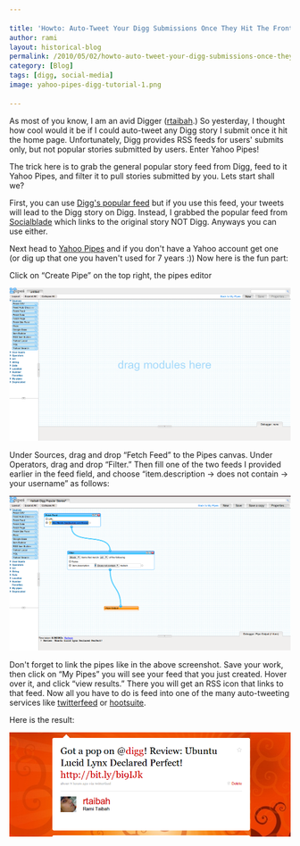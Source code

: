 ```yaml
---

title: 'Howto: Auto-Tweet Your Digg Submissions Once They Hit The Front Page'
author: rami
layout: historical-blog 
permalink: /2010/05/02/howto-auto-tweet-your-digg-submissions-once-they-hit-the-front-page/
category: [Blog]
tags: [digg, social-media]
image: yahoo-pipes-digg-tutorial-1.png

---
```

As most of you know, I am an avid Digger ([rtaibah](http://digg.com/users/rtaibah).) So yesterday, I thought how cool would it be if I could auto-tweet any Digg story I submit once it hit the home page. Unfortunately, Digg provides RSS feeds for users' submits only, but not popular stories submitted by users. Enter Yahoo Pipes!

The trick here is to grab the general popular story feed from Digg, feed to it Yahoo Pipes, and filter it to pull stories submitted by you. Lets start shall we?

First, you can use [Digg's popular feed](http://feeds.digg.com/digg/popular.rss) but if you use this feed, your tweets will lead to the Digg story on Digg. Instead, I grabbed the popular feed from [Socialblade](http://feeds.feedburner.com/Socialblade-DiggFrontpageData) which links to the original story NOT Digg. Anyways you can use either.

Next head to [Yahoo Pipes](http://pipes.yahoo.com/pipes/) and if you don't have a Yahoo account get one (or dig up that one you haven't used for 7 years :)) Now here is the fun part:

Click on “Create Pipe” on the top right, the pipes editor

![Yahoo-pipes-digg-tutorial-1](/assets/images/content/blog/yahoo-pipes-digg-tutorial-1.png)

Under Sources, drag and drop “Fetch Feed” to the Pipes canvas. Under Operators, drag and drop “Filter.” Then fill one of the two feeds I provided earlier in the feed field, and choose “item.description -> does not contain -> your username” as follows:

![Yahoo-pipes-digg-tutorial-2](/assets/images/content/blog/yahoo-pipes-digg-tutorial-2.png)

Don't forget to link the pipes like in the above screenshot. Save your work, then click on “My Pipes” you will see your feed that you just created. Hover over it, and click “view results.” There you will get an RSS icon that links to that feed. Now all you have to do is feed into one of the many auto-tweeting services like [twitterfeed](http://twitterfeed.com) or [hootsuite](http://hootsuite.com).

Here is the result:

![Yahoo-pipes-digg-tutorial-3](/assets/images/content/blog/yahoo-pipes-digg-tutorial-3.png)

